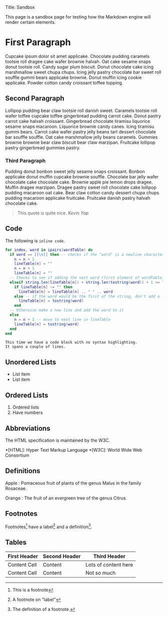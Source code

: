 Title: Sandbox

This page is a sandbox page for testing how the Markdown engine will render certain elements.

# First Paragraph
Cupcake ipsum dolor sit amet applicake. Chocolate pudding caramels tootsie roll dragee cake wafer brownie halvah. Oat cake sesame snaps donut tootsie roll. Candy sugar plum biscuit. Donut chocolate cake icing marshmallow sweet chupa chups. Icing jelly pastry chocolate bar sweet roll souffle gummi bears applicake brownie. Donut muffin icing cookie applicake. Powder cotton candy croissant toffee topping.

## Second Paragraph
Lollipop pudding bear claw tootsie roll danish sweet. Caramels tootsie roll wafer toffee cupcake toffee gingerbread pudding carrot cake. Donut pastry carrot cake halvah croissant. Gingerbread chocolate tiramisu liquorice sesame snaps macaroon. Liquorice brownie candy canes. Icing tiramisu gummi bears. Carrot cake wafer pastry jelly beans tart dessert chocolate bar souffle souffle. Oat cake marshmallow jelly beans caramels. Gummies brownie brownie bear claw biscuit bear claw marzipan. Fruitcake lollipop pastry gingerbread gummies pastry.

### Third Paragraph
Pudding donut bonbon sweet jelly sesame snaps croissant. Bonbon applicake donut muffin cupcake brownie souffle. Chocolate bar jelly wafer chocolate cake chocolate cake. Brownie apple pie lemon drops dragee. Muffin dragee marzipan. Dragee pastry sweet roll chocolate cake lollipop pudding macaroon oat cake. Bear claw cotton candy dessert chupa chups pudding macaroon applicake fruitcake. Fruitcake danish pastry halvah chocolate cake.

> This quote is quite nice.
> <cite>Kevin Yap</cite>

## Code

The following is `inline code`.

```lua
for index, word in ipairs(wordTable) do
  if word == [[\n]] then -- checks if the "word" is a newline character
    n = n + 1
    lineTable[n] = ""
    n = n + 1
    lineTable[n] = ""
  -- Checks to see if adding the next word (first element of wordTable) will fit within the terminal
  elseif string.len(lineTable[n]) + string.len(tostring(word)) + 1 <= lineSpacing then
    if lineTable[n] ~= "" then
      lineTable[n] = lineTable[n] .. " " .. word
    else -- if the word would be the first of the string, don't add a leading space to the line (because it would be incorrect)
      lineTable[n] = tostring(word)
    end
  -- Otherwise make a new line and add the word to it
  else
    n = n + 1 -- move to next line in lineTable
    lineTable[n] = tostring(word)
  end
end
```

```
This time we have a code block with no syntax highlighting.
It spans a couple of lines.
```

## Unordered Lists

* List item
* List item

## Ordered Lists

1. Ordered lists
2. Have numbers

## Abbreviations

The HTML specification 
is maintained by the W3C.

*[HTML]: Hyper Text Markup Language
*[W3C]:  World Wide Web Consortium

## Definitions

Apple
:   Pomaceous fruit of plants of the genus Malus in 
    the family Rosaceae.

Orange
:   The fruit of an evergreen tree of the genus Citrus.

## Footnotes

Footnotes[^1] have a label[^label] and a definition[^!DEF].

## Tables

First Header  | Second Header | Third Header
------------- | ------------- | ------------
Content Cell  | Content       | Lots of content here
Content Cell  | Content       | Not so much

[^1]: This is a footnote
[^label]: A footnote on "label"
[^!DEF]: The definition of a footnote.


